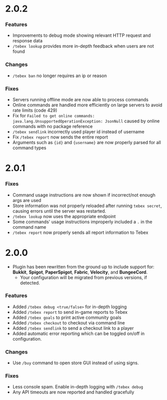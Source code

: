 2.0.2
=====

### Features
- Improvements to debug mode showing relevant HTTP request and response data
- `/tebex lookup` provides more in-depth feedback when users are not found

### Changes
- `/tebex ban` no longer requires an ip or reason

### Fixes
- Servers running offline mode are now able to process commands
- Online commands are handled more efficiently on large servers to avoid rate limits (code 429)
- Fix for `Failed to get online commands: java.lang.UnsupportedOperationException: JsonNull` caused by online commands with no package reference
- `/tebex sendlink` incorrectly used player id instead of username
- Fix `/tebex report` now sends the entire report
- Arguments such as `{id}` and `{username}` are now properly parsed for all command types

2.0.1
=====

### Fixes
- Command usage instructions are now shown if incorrect/not enough args are used
- Store information was not properly reloaded after running `tebex secret`, causing errors until the server was restarted.
- `/tebex lookup` now uses the appropriate endpoint
- Some commands' usage instructions improperly included a `.` in the command name
- `/tebex report` now properly sends all report information to Tebex

2.0.0
=====
- Plugin has been rewritten from the ground up to include support for: **Bukkit**, **Spigot**, **PaperSpigot**, **Fabric**, **Velocity**, and **BungeeCord**.
  - Your configuration will be migrated from previous versions, if detected.
  
### Features
- Added `/tebex debug <true/false>` for in-depth logging
- Added `/tebex report` to send in-game reports to Tebex
- Added `/tebex goals` to print active community goals
- Added `/tebex checkout` to checkout via command line
- Added `/tebex sendlink` to send a checkout link to a player
- Added automatic error reporting which can be toggled on/off in configuration.

### Changes
- Use `/buy` command to open store GUI instead of using signs.

### Fixes
- Less console spam. Enable in-depth logging with `/tebex debug`
- Any API timeouts are now reported and handled gracefully